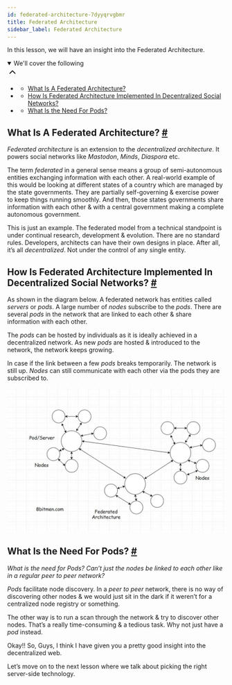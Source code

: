```yaml
---
id: federated-architecture-7dyyqrvgbmr
title: Federated Architecture
sidebar_label: Federated Architecture
---
```


<div class="PageSummary__TopLeft-sc-19qsvz4-36 fwauBw"><p class="PageSummary__Description-sc-19qsvz4-13 cPWwbw">In this lesson, we will have an insight into the Federated Architecture.</p><div class="PageSummary__Toc-sc-19qsvz4-39 gUDsJM"><details open="" class="styles__PageTOCStyled-rf9d2l-0 jgnDfg"><summary role="button" tabindex="0" class="styles__HeadingWrap-rf9d2l-1 jpKLlP">We'll cover the following<div rotate="0" color="black" size="24" display="inline-flex" name="icon-button" class="styles__IconButton-sc-12pjl04-0 bLjBRS"><svg xmlns="http://www.w3.org/2000/svg" width="24" height="24" viewBox="0 0 24 24" fill="none" stroke="currentColor" stroke-width="2" stroke-linecap="round" stroke-linejoin="round"><polyline points="18 15 12 9 6 15"></polyline></svg></div></summary><div class="markdown-container-div"><div class="markdownViewer Markdown__Viewer-sc-7qtuee-1 dZltoR" role="none"><ul>
<li>
<ul>
<li><a href="#what-is-a-federated-architecture">What Is A Federated Architecture?</a></li>
</ul>
</li>
<li>
<ul>
<li><a href="#how-is-federated-architecture-implemented-in-decentralized-social-networks">How Is Federated Architecture Implemented In Decentralized Social Networks?</a></li>
</ul>
</li>
<li>
<ul>
<li><a href="#what-is-the-need-for-pods">What Is the Need For Pods?</a></li>
</ul>
</li>
</ul>
</div></div></details></div></div><div class="styles__ViewerComponentViewStyled-sc-1xosrua-0 cvzEyH"><div><div><div><div><div class=""><div class=""><div class="markdown-container-div"><div class="markdownViewer Markdown__Viewer-sc-7qtuee-1 zJKNA" role="none"></div></div></div></div></div></div></div></div></div><div class="styles__ViewerComponentViewStyled-sc-1xosrua-0 cvzEyH"><div><div><div><div><div class=""><div class=""><div class="markdown-container-div"><div class="markdownViewer Markdown__Viewer-sc-7qtuee-1 zJKNA" role="none"><h2 id="what-is-a-federated-architecture" data-id="b45c761443ab2acfcdc31558158cfab8">What Is A Federated Architecture? <a class="markdownIt-Anchor" href="#what-is-a-federated-architecture"><span class="anchor-link">#</span></a></h2>
<p data-id="19ff6043af0023a776060b592d50850b"><em>Federated architecture</em> is an extension to the <em>decentralized architecture</em>. It powers social networks like <em>Mastodon</em>, <em>Minds</em>, <em>Diaspora</em> etc.</p>
<p data-id="196eb45d9fb0c1317c31574a5dc11b97">The term <em>federated</em> in a general sense means a group of semi-autonomous entities exchanging information with each other. A real-world example of this would be looking at different states of a country which are managed by the state governments. They are partially self-governing &amp; exercise power to keep things running smoothly.
And then, those states governments share information with each other &amp; with a central government making a complete autonomous government.</p>
<p data-id="339ffa5f1c7a3cd70053f9723af6ee24">This is just an example. The federated model from a technical standpoint is under continual research, development &amp; evolution. There are no standard rules. Developers, architects can have their own designs in place. After all, it’s all <em>decentralized</em>. Not under the control of any single entity.</p>
</div></div></div></div></div></div></div></div></div><div class="styles__ViewerComponentViewStyled-sc-1xosrua-0 cvzEyH"><div><div><div><div><div class=""><div class=""><div class="markdown-container-div"><div class="markdownViewer Markdown__Viewer-sc-7qtuee-1 zJKNA" role="none"><h2 id="how-is-federated-architecture-implemented-in-decentralized-social-networks" data-id="0197ad00e1f4e8037a3e422f217cb12d">How Is Federated Architecture Implemented In Decentralized Social Networks? <a class="markdownIt-Anchor" href="#how-is-federated-architecture-implemented-in-decentralized-social-networks"><span class="anchor-link">#</span></a></h2>
<p data-id="a4176c054f32e8977899b6610633b2d3">As shown in the diagram below. A federated network has entities called <em>servers</em> or <em>pods</em>. A large number of <em>nodes</em> subscribe to the <em>pods</em>. There are several <em>pods</em> in the network that are linked to each other &amp; share information with each other.</p>
<p data-id="21d3bb948ecfb0dd2922bfdbfd046b60">The <em>pods</em> can be hosted by individuals as it is ideally achieved in a decentralized network. As new <em>pods</em> are hosted &amp; introduced to the network, the network keeps growing.</p>
<p data-id="9e4bbc229a8153a2fd451eafff0c0600">In case if the link between a few <em>pods</em> breaks temporarily. The network is still up. <em>Nodes</em> can still communicate with each other via the pods they are subscribed to.</p>
<p data-id="d41d8cd98f00b204e9800998ecf8427e"><img src="assets/api_collection_6064040858091520_6411938009448448_page_6411285098921984_image_6206962263916544.jpeg" alt=""></p>
</div></div></div></div></div></div></div></div></div><div class="styles__ViewerComponentViewStyled-sc-1xosrua-0 cvzEyH"><div><div><div><div><div class=""><div class=""><div class="markdown-container-div"><div class="markdownViewer Markdown__Viewer-sc-7qtuee-1 zJKNA" role="none"><h2 id="what-is-the-need-for-pods" data-id="c5014e31e167e8242c9edb9a94f25ccb">What Is the Need For Pods? <a class="markdownIt-Anchor" href="#what-is-the-need-for-pods"><span class="anchor-link">#</span></a></h2>
<p data-id="c0e37962e0f075a005434501ffaaa4e8"><em>What is the need for Pods? Can’t just the nodes be linked to each other like in a regular peer to peer network?</em></p>
<p data-id="640d89009c7705aa87190a5d58e668fd"><em>Pods</em> facilitate node discovery. In a <em>peer to peer</em> network, there is no way of discovering other nodes &amp; we would just sit in the dark if it weren’t for a centralized node registry or something.</p>
<p data-id="48b8b56639bd197f2f8c26bd2a3f4c73">The other way is to run a scan through the network &amp; try to discover other nodes. That’s a really time-consuming &amp; a tedious task. Why not just have a <em>pod</em> instead.</p>
</div></div></div></div></div></div></div></div></div><div class="styles__ViewerComponentViewStyled-sc-1xosrua-0 cvzEyH"><div><div><div><div><div class=""><div class=""><div class="markdown-container-div"><div class="markdownViewer Markdown__Viewer-sc-7qtuee-1 zJKNA" role="none"><p data-id="97ee34b4f5bc7c511a572e13d972b5b1">Okay!! So, Guys, I think I have given you a pretty good insight into the decentralized web.</p>
<p data-id="80778208b56c73267a264859e3551c48">Let’s move on to the next lesson where we talk about picking the right server-side technology.</p>
</div></div></div></div></div></div></div></div></div>